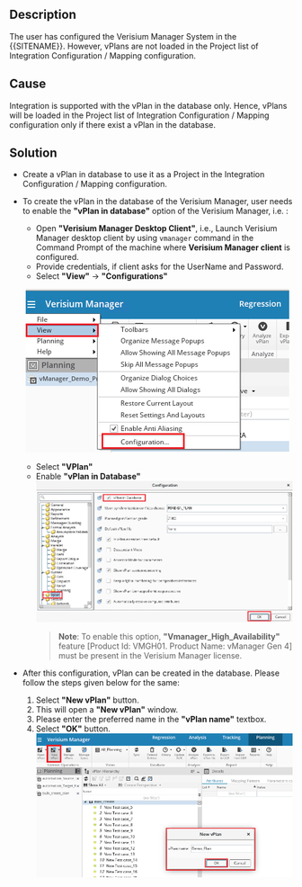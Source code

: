 ## Description
The user has configured the Verisium Manager System in the {{SITENAME}}. However, vPlans are not loaded in the Project list of Integration Configuration / Mapping configuration.

## Cause
Integration is supported with the vPlan in the database only. Hence, vPlans will be loaded in the Project list of Integration Configuration / Mapping configuration only if there exist a vPlan in the database.

## Solution
* Create a vPlan in database to use it as a Project in the Integration Configuration / Mapping configuration.
* To create the vPlan in the database of the Verisium Manager, user needs to enable the **"vPlan in database"** option of the Verisium Manager, i.e. :
  * Open **"Verisium Manager Desktop Client"**, i.e., Launch Verisium Manager desktop client by using `vmanager` command in the Command Prompt of the machine where **Verisium Manager client** is configured.
  * Provide credentials, if client asks for the UserName and Password.
  * Select **"View"** → **"Configurations"**  
   <p align="center">
  <img src="../../../../assets/vmgr_config.png" alt="vmgr_config.png" />
   </p>
   
    * Select **"VPlan"**
    * Enable **"vPlan in Database"**  
      ![vmgr_enable_db.png](../../../../assets/vmgr_enable_db.png)  
      >**Note**: To enable this option, **"Vmanager_High_Availability"** feature [Product Id: VMGH01. Product Name: vManager Gen 4] must be present in the Verisium Manager license.
* After this configuration, vPlan can be created in the database. Please follow the steps given below for the same:
  1. Select **"New vPlan"** button.
  2. This will open a **"New vPlan"** window.
  3. Please enter the preferred name in the **"vPlan name"** textbox.
  4. Select **"OK"** button.  
     ![vmgr_create_vplan.png](../../../../assets/vmgr_create_vplan.png)



